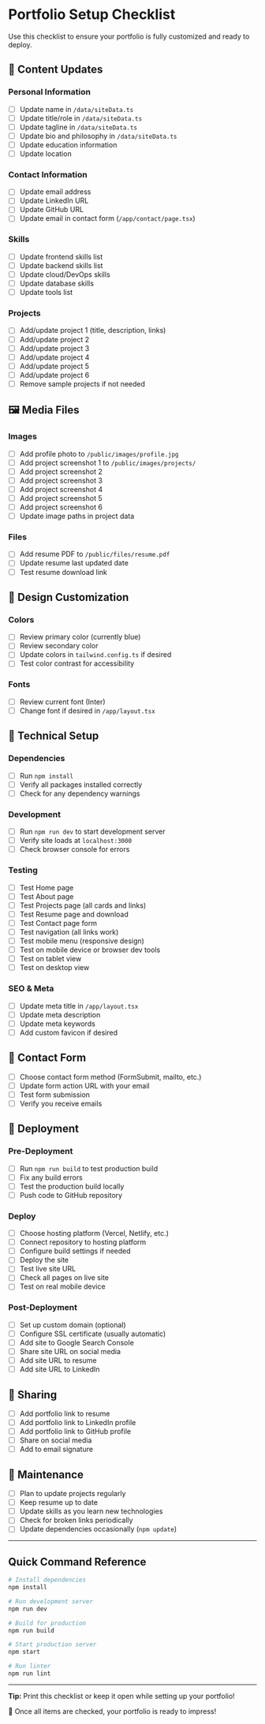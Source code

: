 # Portfolio Setup Checklist

Use this checklist to ensure your portfolio is fully customized and ready to deploy.

## 📝 Content Updates

### Personal Information
- [ ] Update name in `/data/siteData.ts`
- [ ] Update title/role in `/data/siteData.ts`
- [ ] Update tagline in `/data/siteData.ts`
- [ ] Update bio and philosophy in `/data/siteData.ts`
- [ ] Update education information
- [ ] Update location

### Contact Information
- [ ] Update email address
- [ ] Update LinkedIn URL
- [ ] Update GitHub URL
- [ ] Update email in contact form (`/app/contact/page.tsx`)

### Skills
- [ ] Update frontend skills list
- [ ] Update backend skills list
- [ ] Update cloud/DevOps skills
- [ ] Update database skills
- [ ] Update tools list

### Projects
- [ ] Add/update project 1 (title, description, links)
- [ ] Add/update project 2
- [ ] Add/update project 3
- [ ] Add/update project 4
- [ ] Add/update project 5
- [ ] Add/update project 6
- [ ] Remove sample projects if not needed

## 🖼️ Media Files

### Images
- [ ] Add profile photo to `/public/images/profile.jpg`
- [ ] Add project screenshot 1 to `/public/images/projects/`
- [ ] Add project screenshot 2
- [ ] Add project screenshot 3
- [ ] Add project screenshot 4
- [ ] Add project screenshot 5
- [ ] Add project screenshot 6
- [ ] Update image paths in project data

### Files
- [ ] Add resume PDF to `/public/files/resume.pdf`
- [ ] Update resume last updated date
- [ ] Test resume download link

## 🎨 Design Customization

### Colors
- [ ] Review primary color (currently blue)
- [ ] Review secondary color
- [ ] Update colors in `tailwind.config.ts` if desired
- [ ] Test color contrast for accessibility

### Fonts
- [ ] Review current font (Inter)
- [ ] Change font if desired in `/app/layout.tsx`

## 🔧 Technical Setup

### Dependencies
- [ ] Run `npm install`
- [ ] Verify all packages installed correctly
- [ ] Check for any dependency warnings

### Development
- [ ] Run `npm run dev` to start development server
- [ ] Verify site loads at `localhost:3000`
- [ ] Check browser console for errors

### Testing
- [ ] Test Home page
- [ ] Test About page
- [ ] Test Projects page (all cards and links)
- [ ] Test Resume page and download
- [ ] Test Contact page form
- [ ] Test navigation (all links work)
- [ ] Test mobile menu (responsive design)
- [ ] Test on mobile device or browser dev tools
- [ ] Test on tablet view
- [ ] Test on desktop view

### SEO & Meta
- [ ] Update meta title in `/app/layout.tsx`
- [ ] Update meta description
- [ ] Update meta keywords
- [ ] Add custom favicon if desired

## 📧 Contact Form

- [ ] Choose contact form method (FormSubmit, mailto, etc.)
- [ ] Update form action URL with your email
- [ ] Test form submission
- [ ] Verify you receive emails

## 🚀 Deployment

### Pre-Deployment
- [ ] Run `npm run build` to test production build
- [ ] Fix any build errors
- [ ] Test the production build locally
- [ ] Push code to GitHub repository

### Deploy
- [ ] Choose hosting platform (Vercel, Netlify, etc.)
- [ ] Connect repository to hosting platform
- [ ] Configure build settings if needed
- [ ] Deploy the site
- [ ] Test live site URL
- [ ] Check all pages on live site
- [ ] Test on real mobile device

### Post-Deployment
- [ ] Set up custom domain (optional)
- [ ] Configure SSL certificate (usually automatic)
- [ ] Add site to Google Search Console
- [ ] Share site URL on social media
- [ ] Add site URL to resume
- [ ] Add site URL to LinkedIn

## 📱 Sharing

- [ ] Add portfolio link to resume
- [ ] Add portfolio link to LinkedIn profile
- [ ] Add portfolio link to GitHub profile
- [ ] Share on social media
- [ ] Add to email signature

## 🔄 Maintenance

- [ ] Plan to update projects regularly
- [ ] Keep resume up to date
- [ ] Update skills as you learn new technologies
- [ ] Check for broken links periodically
- [ ] Update dependencies occasionally (`npm update`)

---

## Quick Command Reference

```bash
# Install dependencies
npm install

# Run development server
npm run dev

# Build for production
npm run build

# Start production server
npm start

# Run linter
npm run lint
```

---

**Tip:** Print this checklist or keep it open while setting up your portfolio!

🎉 Once all items are checked, your portfolio is ready to impress!


